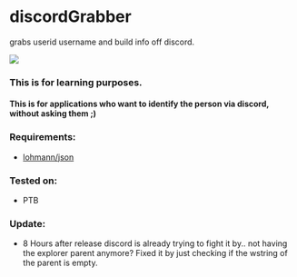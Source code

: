 # discordGrabber
grabs userid username and build info off discord.

<img src="https://jelbrek.icu/kb3x691m.png">

### This is for learning purposes.

#### This is for applications who want to identify the person via discord, without asking them ;)


### Requirements:
- [lohmann/json](https://github.com/nlohmann/json)

### Tested on:
- PTB 

### Update:
- 8 Hours after release discord is already trying to fight it by.. not having the explorer parent anymore?
  Fixed it by just checking if the wstring of the parent is empty.
